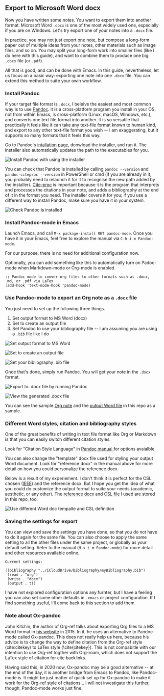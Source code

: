 ## Export to Microsoft Word docx

Now you have written some notes. You want to export them into another format. Microsoft Word `.docx` is one of the most widely used one, especially if you are on Windows. Let's try export one of your notes into a `.docx` file.

In practice, you may not just export one note, but compose a long-form paper out of multiple ideas from your notes, other materials such as image files, and so on. You may split your long-form work into smaller files (like I do here with this guide), and want to combine them to produce one big `.docx` file (or `.pdf`).

All that is good, and can be done with Emacs. In this guide, nevertheless, let us focus on a basic way: exporting one note into one `.docx` file. You can extend this method to suite your owin workflow. 

### Install Pandoc

If your target file format is `.docx`, I beleive the easiest and most common way is to use [Pandoc](https://pandoc.org/). It is a cross-platform program you install in your OS, not from within Emacs, is cross-platform (Linux, macOS, Windows, etc.), and converts one text file format into another. It is so versatile that practically it feels like it can take any text-file format known to human kind, and export to any other text-file format you wish -- I am exaggerating, but it supports so many formats that it feels this way.

Go to Pandoc's [intallation page](https://pandoc.org/installing.html), donwload the installer, and run it. The installer also automatically updates the path to the executables for you.

![Install Pandoc with using the installer](./images/2020-06-27_16-22-08.png)

You can check that Pandoc is installed by calling `pandoc --version` and `pandoc-citeproc --version` in PowerShell or cmd (if you are already in it, you probably need to relaunch it for it to recognise the new path added by the installer). [Cite-proc](https://pandoc.org/MANUAL.html#citations) is important because it is the program that interprets and processes the citations in your note, and adds a bibliography at the end of it in the format you need. The installer covers it for you; if you use a different way to install Pandoc, make sure you have it in your system. 

![Check Pandoc is installed](./images/2020-06-27_17-32-39.png)

### Install Pandoc-mode in Emacs

Launch Emacs, and call `M-x package-install RET pandoc-mode`. Once you have it in your Emacs, feel free to explore the manual via `C-h i m Pandoc-mode`. 

For our purpose, there is no need for additional configuration now.

Optionally, you can add something like this to automatically turn on Padoc-mode when Markdown-mode or Org-mode is enabled.

```
;; Pandoc mode to conver org files to other formats such as .docx, .md, or .pdf via LaTex
(add-hook 'text-mode-hook 'pandoc-mode)
```

### Use Pandoc-mode to export an Org note as a `.docx` file

You just need to set up the following three things.

1. Set output format to MS Word (docx)
2. Set to create an output file
3. Set Pandoc to use your bibliography file -- I am assuming you are using a `.bib` file like I do

![Set output format to MS Word](./images/2020-06-27_18-02-00.png)

![Set to create an output file](./images/2020-06-27_18-04-24.png)

![Set your bibliography .bib file](./imags/2020-06-27_18-09-14.png)


Once that's done, simply run Pandoc. You will get your note in the `.docx` format. 

![Export to .docx file by running Pandoc](./images/2020-06-27_18-12-34.png)

![View the generated .docx file](./images/2020-06-27_19-22-17.png)

You can see the sample [Org note](./output-files/Intro.org) and the [output Word file]((./output-files/Intro.docx)) in this repo as a sample. 

### Different Word styles, citation and bibliography styles

One of the great benefits of writing in text file format like Org or Markdown is that you can easily switch different citation styles. 

Look for "Citation Style Language" in [Pandoc manual ](https://pandoc.org/MANUAL.html#Citations) for options avaialble. 

You can also change the "template" docx file used for styling your output Word document. Look for "reference docx" in the manual above for more detail on how you could personalize the reference docx.

Below is a result of my experiement. I don't think it is perfect for the CSL chosen ([IEEE](https://www.zotero.org/styles?q=IEEE)) and the reference docx. But I hope you get the idea of what you could do customize the output format to suite your needs (academic, aesthetic, or any other). The [reference docx](./output-files/custom-reference.docx) and [CSL file](./output-files/ieee.csl) I used are stored in this repo, too.

![Use different Word doc tempalte and CSL definition](./images/2020-06-27_19-20-26.png)

### Saving the settings for export

You can view and save the settings you have done, so that you do not have to do it again for the same file. You can also choose to apply the same setting to all the other files under the same project, or globally as your default setting. Refer to the manual (`M-x i m Pandoc-mode`) for more detail and other resources available online.

```
Current settings:

((bibliography "../iCloudDrive/bibliography/myBibliography.bib")
 (read . "org")
 (write . "docx")
 (output . t))
```

I have not explored configuration options any furhter, but I have a feeling you can also set some other defaults in `.emacs` or project configuration. If I find something useful, I'll come back to this section to add them.

### Note about Ox-pandoc

John Kitchin, the author of Org-ref talks about exporting Org files to a MS Word format in [his website](https://kitchingroup.cheme.cmu.edu/blog/2015/06/11/ox-pandoc-org-mode-+-org-ref-to-docx-with-bibliographies/) in 2015. In it, he uses an alternative to Pandoc-mode called Ox-pandoc. This does not really help us here, because his advice is to change the way to define citation from the Org-ref style (cite:citekey) to LaTex style (\cite{citekey}). This is not compabitle with our intention to use Org-ref togther with Org-roam, which does not support the LaTex style of citation for cite backlinks. 

Having said this, in 2020 now, Ox-pandoc may be a good alternative -- at the end of the day, it is another bridge from Emacs to Pandoc, like Pandoc-mode is. It might be just matter of quick set up for Ox-pandoc to make it work for the Org-ref style of citations... I will not investigate this further, though; Pandoc-mode works just fine.
